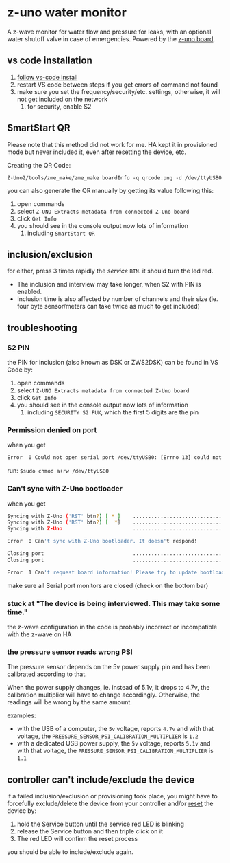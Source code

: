 # z-uno water monitor

A z-wave monitor for water flow and pressure for leaks, with an optional water shutoff valve in case of emergencies. Powered by the [z-uno board](https://z-uno.z-wave.me/).

## vs code installation

1. [follow vs-code install](https://z-uno.z-wave.me/vs-code-install/)
1. restart VS code between steps if you get errors of command not found
1. make sure you set the frequency/security/etc. settings, otherwise, it will not get included on the network
    1. for security, enable S2

## SmartStart QR

Please note that this method did not work for me. HA kept it in provisioned mode but never included it, even after resetting the device, etc.

Creating the QR Code:

`Z-Uno2/tools/zme_make/zme_make boardInfo -q qrcode.png -d /dev/ttyUSB0`

you can also generate the QR manually by getting its value following this:

1. open commands
1. select `Z-UNO Extracts metadata from connected Z-Uno board`
1. click `Get Info`
1. you should see in the console output now lots of information
    1. including `SmartStart QR`

## inclusion/exclusion

for either, press 3 times rapidly the _service_ `BTN`.
it should turn the led red.

* The inclusion and interview may take longer, when S2 with PIN is enabled.
* Inclusion time is also affected by number of channels and their size (ie. four byte sensor/meters can take twice as much to get included)

## troubleshooting

### S2 PIN

the PIN for inclusion (also known as DSK or ZWS2DSK) can be found in VS Code by:

1. open commands
1. select `Z-UNO Extracts metadata from connected Z-Uno board`
1. click `Get Info`
1. you should see in the console output now lots of information
    1. including `SECURITY S2 PUK`, which the first 5 digits are the pin

### Permission denied on port

when you get

```bash
Error  0 Could not open serial port /dev/ttyUSB0: [Errno 13] could not open port /dev/ttyUSB0: [Errno 13] Permission denied: '/dev/ttyUSB0'
```

run: `$sudo chmod a+rw /dev/ttyUSB0`

### Can't sync with Z-Uno bootloader

when you get

```bash
Syncing with Z-Uno ('RST' btn?) [ * ]    ..............................
Syncing with Z-Uno ('RST' btn?) [  *]    ..............................
Syncing with Z-Uno                       ..............................                        FAILED

Error  0 Can't sync with Z-Uno bootloader. It doesn't respond!

Closing port                             ..............................
Closing port                             ..............................                            OK

Error  1 Can't request board information! Please try to update bootloader first.
```

make sure all Serial port monitors are closed (check on the bottom bar)

### stuck at "The device is being interviewed. This may take some time."

the z-wave configuration in the code is probably incorrect or incompatible with the z-wave on HA

### the pressure sensor reads wrong PSI

The pressure sensor depends on the 5v power supply pin and has been calibrated according to that.

When the power supply changes, ie. instead of 5.1v, it drops to 4.7v, the calibration multiplier
will have to change accordingly. Otherwise, the readings will be wrong by the same amount.

examples:

* with the USB of a computer, the `5v` voltage, reports `4.7v` and with that voltage, the `PRESSURE_SENSOR_PSI_CALIBRATION_MULTIPLIER` is `1.2`
* with a dedicated USB power supply, the `5v` voltage, reports `5.1v` and with that voltage, the `PRESSURE_SENSOR_PSI_CALIBRATION_MULTIPLIER` is `1.1`

## controller can't include/exclude the device

if a failed inclusion/exclusion or provisioning took place, you might have to forcefully
exclude/delete the device from your controller and/or [reset](https://z-uno.z-wave.me/Reference/Z-Wave/#Device%20reset) the device by:

1. hold the Service button until the service red LED is blinking
1. release the Service button and then triple click on it
1. The red LED will confirm the reset process

you should be able to include/exclude again.
